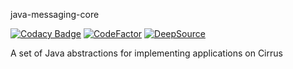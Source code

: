 java-messaging-core

[![Codacy Badge](https://app.codacy.com/project/badge/Grade/aa6f629d7b8f4f57bf3e03c5d920e76b)](https://www.codacy.com/gh/project-cirrus/cirrus-java-messaging-core/dashboard?utm_source=github.com&amp;utm_medium=referral&amp;utm_content=project-cirrus/java-messaging-core&amp;utm_campaign=Badge_Grade)
[![CodeFactor](https://www.codefactor.io/repository/github/project-cirrus/java-messaging-core/badge)](https://www.codefactor.io/repository/github/project-cirrus/cirrus-java-messaging-core)
[![DeepSource](https://deepsource.io/gh/project-cirrus/java-messaging-core.svg/?label=active+issues&show_trend=true)](https://deepsource.io/gh/project-cirrus/cirrus-java-messaging-core/?ref=repository-badge)

A set of Java abstractions for implementing applications on Cirrus
